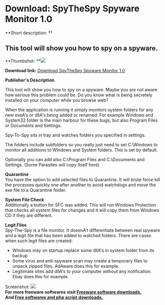 # Download: SpyTheSpy Spyware Monitor 1.0

**Short description: **

## This tool will show you how to spy on a spyware.

  
**Thumbshot: **![](http://www.freewarefiles.com/screenshot/spythespy_md.gif)   
  
**Download link:** [Download SpyTheSpy Spyware Monitor 1.0](http://freesoftwares.boysofts.com/SpyTheSpy-Spyware-Monitor_program_19574.html)  
  

**Publisher's Description**  
  

This tool will show you how to spy on a spyware. Maybe you are not aware how
serious this problem could be. Do you know what is being secretely installed
on your computer while you browse web?

When the application is running it simply monitors system folders for any new
exeA's or dllA's being added or renamed: For example Windows and System32
folder is the main harbour for these bugs, but also Program Files or Documents
and Settings.

Spy-To-Spy sits in tray and watches folders you specified in settings.

The folders include subfolders so you really just need to set C:\Windows to
monitor all additions to Windows and System folders. This is set by default.

Optionally you can add also C:\Program Files and C:\Documents and Settings.
(Some Parasites will copy itself here)

**Quarantine**  
You have the option to add selected files to Quarantine. It will brute force
kill the processes quickly one after another to avoid watchdogs and move the
exe file to a Quarantine folder.

**System File Check**  
Additionally a button for SFC was added. This will run Windows Protection that
checks all system files for changes and it will copy them from Windows CD if
they are different.

**Legit Files**  
Spy-The-Spy is a file monitor. It doesnA't differentiate between real spyware
and a legit file that has been added to watched folders. There are cases when
such legit files are created:

  * Windows may on startup replace some dllA's in system folder from its backup 
  * Some virus and anti-spyware scan may create a temporary files to unpack zipped files. AdAware does this for example. 
  * Legitimate sites add dllA's to your computer without any notification. Ebay does this for example. 

  
  
Screenshot: ![](http://www.freewarefiles.com/screenshot/spythespy.gif)  
**For more freeware softwares visit [Freeware software downloads.](http://freesoftwares.boysofts.com/)**   
**And [Free softwares and php script downloads.](http://www.boysofts.com/)**

